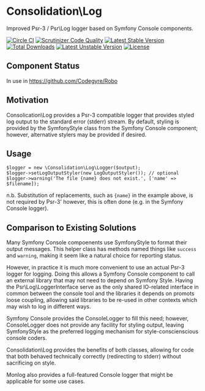 # Consolidation\Log

Improved Psr-3 / Psr\Log logger based on Symfony Console components.

[![Circle CI](https://circleci.com/gh/consolidation-org/log.svg?style=svg)](https://circleci.com/gh/consolidation-org/log) [![Scrutinizer Code Quality](https://scrutinizer-ci.com/g/consolidation-org/log/badges/quality-score.png?b=master)](https://scrutinizer-ci.com/g/consolidation-org/log/?branch=master) [![Latest Stable Version](https://poser.pugx.org/consolidation/log/v/stable)](https://packagist.org/packages/consolidation/log) [![Total Downloads](https://poser.pugx.org/consolidation/log/downloads)](https://packagist.org/packages/consolidation/log) [![Latest Unstable Version](https://poser.pugx.org/consolidation/log/v/unstable)](https://packagist.org/packages/consolidation/log) [![License](https://poser.pugx.org/consolidation/log/license)](https://packagist.org/packages/consolidation/log)

## Component Status

In use in https://github.com/Codegyre/Robo

## Motivation

Consolication\Log provides a Psr-3 compatible logger that provides styled log output to the standard error (stderr) stream. By default, styling is provided by the SymfonyStyle class from the Symfony Console component; however, alternative stylers may be provided if desired.

## Usage
```
$logger = new \Consolidation\Log\Logger($output);
$logger->setLogOutputStyler(new LogOutputStyler()); // optional
$logger->warning('The file {name} does not exist.', ['name' => $filename]);
```
n.b. Substitution of replacements, such as `{name}` in the example above, is not required by Psr-3' however, this is often done (e.g. in the Symfony Console logger).

## Comparison to Existing Solutions

Many Symfony Console compoenents use SymfonyStyle to format their output messages. This helper class has methods named things like `success` and `warning`, making it seem like a natural choice for reporting status.

However, in practice it is much more convenient to use an actual Psr-3 logger for logging. Doing this allows a Symfony Console component to call an external library that may not need to depend on Symfony Style.  Having the Psr\Log\LoggerInterface serve as the only shared IO-related interface in common between the console tool and the libraries it depends on promots loose coupling, allowing said libraries to be re-used in other contexts which may wish to log in different ways.

Symfony Console provides the ConsoleLogger to fill this need; however, ConsoleLogger does not provide any facility for styling output, leaving SymfonyStyle as the preferred logging mechanism for style-conscienscious console coders.

Consolidation\Log provides the benefits of both classes, allowing for code that both behaved technically correctly (redirecting to stderr) without sacrificing on style.

Monlog also provides a full-featured Console logger that might be applicable for some use cases.
